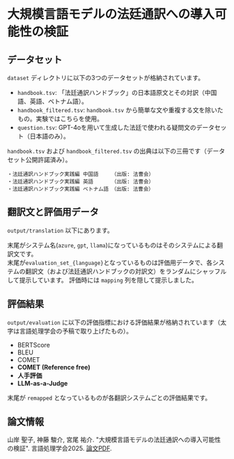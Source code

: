 # 大規模言語モデルの法廷通訳への導入可能性の検証

## データセット

`dataset` ディレクトリに以下の3つのデータセットが格納されています。

- `handbook.tsv`: 「法廷通訳ハンドブック」の日本語原文とその対訳（中国語、英語、ベトナム語）。
- `handbook_filtered.tsv`: `handbook.tsv` から簡単な文や重複する文を除いたもの。実験ではこちらを使用。
- `question.tsv`: GPT-4oを用いて生成した法廷で使われる疑問文のデータセット（日本語のみ）。

`handbook.tsv` および `handbook_filtered.tsv` の出典は以下の三冊です（データセット公開許諾済み）。

```
・法廷通訳ハンドブック実践編 中国語　　　（出版: 法曹会）
・法廷通訳ハンドブック実践編 英語　　　　（出版: 法曹会）
・法廷通訳ハンドブック実践編 ベトナム語　（出版: 法曹会）
```

## 翻訳文と評価用データ

`output/translation` 以下にあります。

末尾がシステム名(`azure`, `gpt`, `llama`)になっているものはそのシステムによる翻訳文です。  
末尾が`evaluation_set_{language}`となっているものは評価用データで、各システムの翻訳文（および法廷通訳ハンドブックの対訳文）をランダムにシャッフルして提示しています。
評価時には `mapping` 列を隠して提示しました。

## 評価結果

`output/evaluation` に以下の評価指標における評価結果が格納されています（太字は言語処理学会の予稿で取り上げたもの）。

- BERTScore
- BLEU
- COMET
- **COMET (Reference free)**
- **人手評価**
- **LLM-as-a-Judge**

末尾が `remapped` となっているものが各翻訳システムごとの評価結果です。

## 論文情報

山岸 聖子, 神藤 駿介, 宮尾 祐介. "大規模言語モデルの法廷通訳への導入可能性の検証". 言語処理学会2025. [論文PDF](TODO).